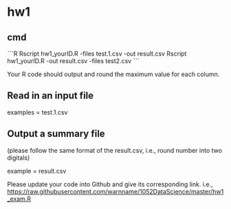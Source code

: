 # hw1

## cmd

ˋˋˋR
Rscript hw1_yourID.R -files test.1.csv -out result.csv
Rscript hw1_yourID.R -out result.csv -files test2.csv
ˋˋˋ 

Your R code should output and round the maximum value for each column.

## Read in an input file

examples = test.1.csv

## Output a summary file

(please follow the same format of the result.csv, i.e., round number into two digitals)

example =  result.csv


Please update your code into Github and give its corresponding link.
i.e., 
https://raw.githubusercontent.com/warnname/1052DataScience/master/hw1_exam.R
